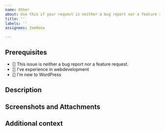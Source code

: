 ```yaml
---
name: Other
about: Use this if your request is neither a bug report nor a feature request
title: ''
labels: ''
assignees: JoeHana

---
```


## Prerequisites
<!-- Please add a x between the square brackets to what applies. -->
- [] This issue is neither a bug report nor a feature request.
- [] I've experience in webdevelopment
- [] I'm new to WordPress

## Description
<!-- A clear and concise description of what this issue is about. -->

## Screenshots and Attachments
<!-- If applicable, add screenshots and/or log files to help explain your problem. -->


## Additional context
<!-- Add any other context about the problem here. -->
